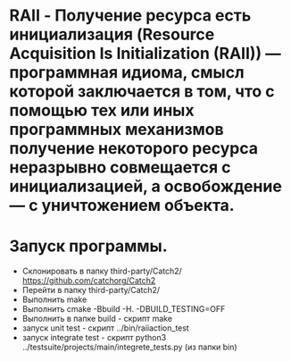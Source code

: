 # RAII - Получение ресурса есть инициализация (Resource Acquisition Is Initialization (RAII)) — программная идиома, смысл которой заключается в том, что с помощью тех или иных программных механизмов получение некоторого ресурса неразрывно совмещается с инициализацией, а освобождение — с уничтожением объекта.
# Запуск программы.

- Склонировать в папку third-party/Catch2/ https://github.com/catchorg/Catch2
- Перейти в папку third-party/Catch2/
- Выполнить make
- Выполнить cmake -Bbuild -H. -DBUILD_TESTING=OFF
- Выполнить в папке build - скрипт make
- запуск unit test - скрипт ../bin/raiiaction_test
- запуск integrate test - скрипт python3 ../testsuite/projects/main/integrete_tests.py (из папки bin)
